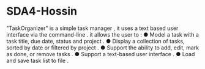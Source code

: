 # SDA4-Hossin

"TaskOrganizer" is a simple task manager , it uses a text based user interface via the command-line .
it allows the user to :
● Model a task with a task title, due date, status and project .
● Display a collection of tasks, sorted by date or filtered by project .
● Support the ability to add, edit, mark as done, or remove tasks .
● Support a text-based user interface .
● Load and save task list to file .

